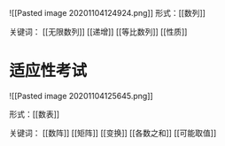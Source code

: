 ![[Pasted image 20201104124924.png]]
形式：[[数列]]

关键词：
[[无限数列]]
[[递增]]
[[等比数列]]
[[性质]]


# 适应性考试
![[Pasted image 20201104125645.png]]

形式：[[数表]]

关键词：
[[数阵]]
[[矩阵]]
[[变换]]
[[各数之和]]
[[可能取值]]